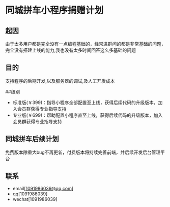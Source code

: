 # 同城拼车小程序捐赠计划

## 起因
由于太多用户都是完全没有一点编程基础的，经常进群问的都是非常基础的问题，完全没有搭建上线的能力,我也没有太多时间回答这么多基础的问题

## 目的
支持程序的后期开发,以及服务器的调试,及人工开发成本

##级别
- 标准版(￥399)：指导小程序全部配置至上线，获得后续代码的升级版本，加入会员群获得专业指导支持
- 专业版(￥699)：帮助配置小程序直至上线，获得后续代码的升级版本，加入会员群获得专业指导支持

## 同城拼车后续计划
免费版本除重大bug不再更新，付费版本将持续完善前端，并后续开发后台管理平台


## 联系
- email[[1091986039@qq.com](mailto:1091986039@qq.com)]
- qq[1091986039]
- wechat[1091986039]